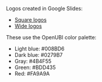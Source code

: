 Logos created in Google Slides:
* [Square logos](https://docs.google.com/presentation/d/1frKO4AnTRqlSazRJF5djAq-1X12jSH2r9RqvcV1Gejo)
* [Wide logos](https://docs.google.com/presentation/d/1bSMP4HNXAfrs59Aw-9v6W-Uud9jGQK8R_fdUfor4Lgk)

These use the OpenUBI color palette:
* Light blue: #008BD6
* Dark blue: #0279B7
* Gray: #4B4F55
* Green: #BDD435
* Red: #FA9A9A
